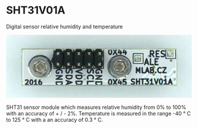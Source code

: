 
# SHT31V01A

Digital sensor relative humidity and temperature

![SHT31V01A](DOC/SRC/img/SHT31V01A_top_big.jpg)

SHT31 sensor module which measures relative humidity from 0% to 100% with an accuracy of + / - 2%. Temperature is measured in the range -40 ° C to 125 ° C with a an accuracy of 0.3 ° C.
            